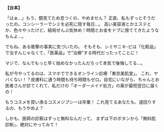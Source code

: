 
**【台本】**

「はぁ…」もう、鏡見てため息つくの、やめません？
正直、私もずっとそうだったの。コンシーラーでシミを必死に隠す毎日…。
高い美容液とかエステとか、色々やったけど、結局ぜんぶ気休め！時間とお金をドブに捨ててきたようなもんよ…。

でもね、ある衝撃の事実に気づいたの。
そもそも、シミやニキ-ビは「化粧品」で治すんじゃなくて、「医薬品」で”治療”する時代だったってことに！

マジで、なんでもっと早く始めなかったんだろって本気で後悔してる…。

私が今やってるのは、スマホでできるオンライン診療「東京美肌堂」。
これ、ヤバくない！？皮膚科に通う時間も待ち時間もゼロ。自宅にいながら、ちゃんとお医者さんが診てくれて、私だけの「オーダーメイド処方」の薬が最短翌日に届くの！

もうコスメを買い漁るコスメジプシーは卒業！
これ見てるあなたも、遠回りするの、もうやめよ？

しかも、医師の診察はずっと無料なんだって。
まずは下のボタンから「無料肌診断」、絶対にやってみて！

